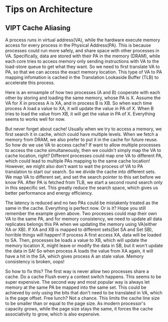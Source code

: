 # Tips on Architecture

## VIPT Cache Aliasing
A process runs in virtual address(VA), while the hardware execute memory access for every process in the
Physical Address(PA). This is because processes could run more safely, and share space with other processes
in VA. Specifically, data are stored with their PA in the memory (DRAM), while each core tries to access memory
only sending instructions with VA to the load-store queue to get what they want. So we need to first translate
VA to PA, so that we can access the exact memory location. This type of VA to PA mapping infomation is cached
in the Translation Lookaside Buffer (TLB) to accelerate this process.

Here is an emxample of how two processes (A and B) cooperate with each other by storing and loading the same 
memory, whose PA is X. Assume the VA for X in process A is XA, and in process B is XB. So when each time
process A load a value to XA, it will update the value in PA of X. When B tries to load the value from XB, it
will get the value in PA of X. Everything seems to works well for now.

But never forget about cache! Usually when we try to access a memory, we first search it in cache, which could
have multiple levels. When we fetch a memory from DRAM, we also prefer to put it in the cache for future reuse.
So how do we use VA to access cache? If want to allow multiple processes to access the cache simultaneously,
then we couldn't simply map the VA to cache location, right? Different processes could map one VA to different
PA, which could lead to multiple PAs mapping to the same cache location! However, we might also don't want to
wait the process of VA to PA translation to start our search. So we divide the cache into different sets. We
map VA to different set, and set the search pointer to this set before we know PA. After PA is fetched from
TLB, we start a second round search only in this sepecific set. This greatly reduce the search space, which
gives us better performance and energy efficiency.

The latency is reduced and no two PAs could be mistakenly treated as the same in the cache. Everything is perfect now. Or is it? Hope you still remember the example given above. Two processes could map their own VA
to the same PA, and for memory consistency, we need to update all data replicates belongs this PA when we
updating the memory using VA(either XA or XB). If XA and XB is mapped to different sets(Set SA and Set SB),
horrible things will happen! If process A first access XA, data will be loaded to SA. Then, processes be
loads a value to XB, which will update the memory location X, might leave or modify the data in SB, but it
won't update the data in SA! So when process A loads the value from XA again, it will have a hit in the SA,
which gives process A an stale value. Memory consistency is broken, oops!

So how to fix this? The first way is never allow two processes share a cache. Do a cache Flush every a context
switch happens. This seems to be super expensive. The second way and most popular way is always let memory at
the same PA be mapped into the same set. This could be achieved by only using the bits that don't need to be
translated in VA, which is the page offset. Free lunch? Not a chance. This limits the cache line size to be
smaller than or equal to the page size. As modern processor's capacity grows, while the page size stays the
same, it forces the cache associativity to grow, which is also expensive.